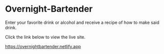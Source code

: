 # Overnight-Bartender
Enter your favorite drink or alcohol and receive a recipe of how to make said drink.

Click the link below to view the live site.

https://overnightbartender.netlify.app
